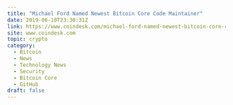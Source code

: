 ```yaml
---
title: "Michael Ford Named Newest Bitcoin Core Code Maintainer"
date: 2019-06-10T23:30:31Z
link: https://www.coindesk.com/michael-ford-named-newest-bitcoin-core-code-maintainer?utm_medium=RSS&utm_source=hune
site: www.coindesk.com
topic: crypto
category:
  - Bitcoin
  - News
  - Technology News
  - Security
  - Bitcoin Core
  - GitHub
draft: false
---
```

